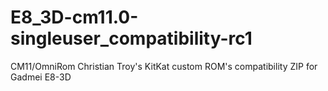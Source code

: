 E8_3D-cm11.0-singleuser_compatibility-rc1
=========================================

CM11/OmniRom Christian Troy's KitKat custom ROM's compatibility ZIP for Gadmei E8-3D

